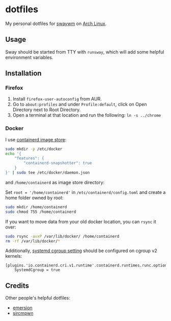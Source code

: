 # dotfiles

My personal dotfiles for [swaywm](https://swaywm.org/) on [Arch Linux](https://archlinux.org/).

## Usage

Sway should be started from TTY with `runsway`, which will add some helpful environment variables.

## Installation

### Firefox

1. Install `firefox-user-autoconfig` from AUR.
2. Go to `about:profiles` and under `Profile:default`, click on Open Directory next to Root Directory.
3. Open a terminal at that location and run the following: `ln -s ../chrome`

### Docker

I use [containerd image store](https://docs.docker.com/engine/storage/containerd/):

```sh
sudo mkdir -p /etc/docker
echo '{                     
    "features": {
        "containerd-snapshotter": true
    }
}' | sudo tee /etc/docker/daemon.json
```

and `/home/containerd` as image store directory:

Set `root = '/home/containerd'` in `/etc/containerd/config.toml` and create a home folder owned by root:

```sh
sudo mkdir /home/containerd
sudo chmod 755 /home/containerd
```

If you want to move data from your old docker location, you can `rsync` it over:
```sh
sudo rsync -avxP /var/lib/docker/ /home/containerd
rm -rf /var/lib/docker/*
```

Additionally, [systemd cgroup setting](https://kubernetes.io/docs/setup/production-environment/container-runtimes/#containerd-systemd) should be configured on cgroup v2 kernels:

```
[plugins.'io.containerd.cri.v1.runtime'.containerd.runtimes.runc.options]
    SystemdCgroup = true
```

## Credits

Other people's helpful dotfiles:
- [emersion](https://git.sr.ht/~emersion/dotfiles)
- [sircmpwn](https://git.sr.ht/~sircmpwn/dotfiles)
